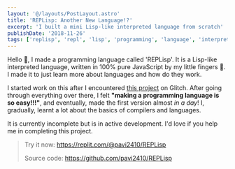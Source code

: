 ```yaml
---
layout: '@/layouts/PostLayout.astro'
title: 'REPLisp: Another New Language!?'
excerpt: 'I built a mini Lisp-like interpreted language from scratch'
publishDate: '2018-11-26'
tags: ['replisp', 'repl', 'lisp', 'programming', 'language', 'interpreter']
---
```


Hello 👋, I made a programming language called 'REPLisp'. It is a Lisp-like interpreted language, written in 100% pure JavaScript by my little fingers 🖖. I made it to just learn more about languages and how do they work.

I started work on this after I encountered [this project](https://glitch.com/~the-super-tiny-compiler) on Glitch. After going through everything over there, I felt **"making a programming language is so easy!!!"**, and eventually, made the first version almost *in a day*! I, gradually, learnt a lot about the basics of compilers and languages.

It is currently incomplete but is in active development. I'd love if you help me in completing this project.

> Try it now: https://replit.com/@pavi2410/REPLisp
>
> Source code: https://github.com/pavi2410/REPLisp
